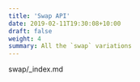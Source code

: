 ```yaml
---
title: 'Swap API'
date: 2019-02-11T19:30:08+10:00
draft: false
weight: 4
summary: All the `swap` variations
---
```


swap/_index.md
